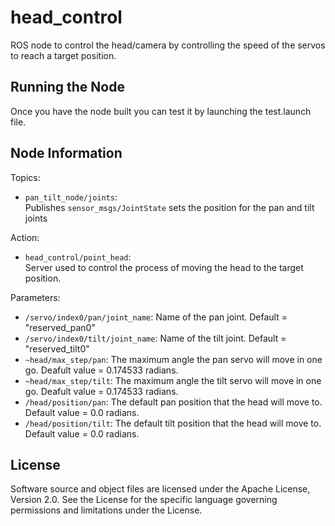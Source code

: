 # head_control

ROS node to control the head/camera by controlling the speed of the servos to reach a target position.

## Running the Node

Once you have the node built you can test it by launching the test.launch file.

## Node Information
Topics:

* `pan_tilt_node/joints`:  
  Publishes `sensor_msgs/JointState` sets the position for the pan and tilt joints

Action:

* `head_control/point_head`:  
  Server used to control the process of moving the head to the target position.
  
Parameters:

* `/servo/index0/pan/joint_name`: Name of the pan joint. Default = "reserved_pan0"
* `/servo/index0/tilt/joint_name`: Name of the tilt joint. Default = "reserved_tilt0"
* `~head/max_step/pan`: The maximum angle the pan servo will move in one go. Deafult value = 0.174533 radians.
* `~head/max_step/tilt`: The maximum angle the tilt servo will move in one go. Deafult value = 0.174533 radians.
* `/head/position/pan`: The default pan position that the head will move to. Default value = 0.0 radians.
* `/head/position/tilt`: The default tilt position that the head will move to. Default value = 0.0 radians.

## License
Software source and object files are licensed under the Apache License, Version 2.0. See the License for the specific language governing permissions and limitations under the License.
